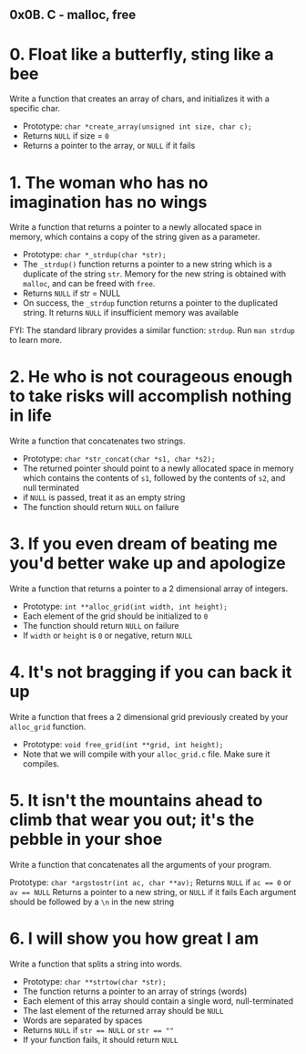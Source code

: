 ## 0x0B. C - malloc, free

#  0. Float like a butterfly, sting like a bee

Write a function that creates an array of chars, and initializes it with a specific char.

*  Prototype: `char *create_array(unsigned int size, char c);`
*  Returns `NULL` if size = `0`
*  Returns a pointer to the array, or `NULL` if it fails

#  1. The woman who has no imagination has no wings

Write a function that returns a pointer to a newly allocated space in memory, which contains a copy of the string given as a parameter.

*  Prototype: `char *_strdup(char *str);`
*  The `_strdup()` function returns a pointer to a new string which is a duplicate of the string `str`. Memory for the new string is obtained with `malloc`, and can be freed with `free`.
*  Returns `NULL` if str = NULL
*  On success, the `_strdup` function returns a pointer to the duplicated string. It returns `NULL` if insufficient memory was available

FYI: The standard library provides a similar function: `strdup`. Run `man strdup` to learn more.

#  2. He who is not courageous enough to take risks will accomplish nothing in life

Write a function that concatenates two strings.

*  Prototype: `char *str_concat(char *s1, char *s2);`
*  The returned pointer should point to a newly allocated space in memory which contains the contents of `s1`, followed by the contents of `s2`, and null terminated
*  if `NULL` is passed, treat it as an empty string
*  The function should return `NULL` on failure

#  3. If you even dream of beating me you'd better wake up and apologize

Write a function that returns a pointer to a 2 dimensional array of integers.

*  Prototype: `int **alloc_grid(int width, int height);`
*  Each element of the grid should be initialized to `0`
*  The function should return `NULL` on failure
*  If `width` or `height` is `0` or negative, return `NULL`

#  4. It's not bragging if you can back it up

Write a function that frees a 2 dimensional grid previously created by your `alloc_grid` function.

*  Prototype: `void free_grid(int **grid, int height);`
*  Note that we will compile with your `alloc_grid.c` file. Make sure it compiles.

#  5. It isn't the mountains ahead to climb that wear you out; it's the pebble in your shoe

Write a function that concatenates all the arguments of your program.

Prototype: `char *argstostr(int ac, char **av);`
Returns `NULL` if `ac == 0` or `av == NULL`
Returns a pointer to a new string, or `NULL` if it fails
Each argument should be followed by a `\n` in the new string

#  6. I will show you how great I am

Write a function that splits a string into words.

*  Prototype: `char **strtow(char *str);`
*  The function returns a pointer to an array of strings (words)
*  Each element of this array should contain a single word, null-terminated
*  The last element of the returned array should be `NULL`
*  Words are separated by spaces
*  Returns `NULL` if `str == NULL` or `str == ""`
*  If your function fails, it should return `NULL`

